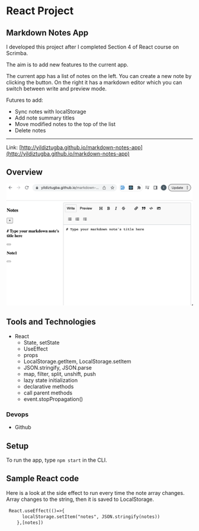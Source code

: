 # React Project

## Markdown Notes App

I developed this project after I completed Section 4 of React course on Scrimba.

The aim is to add new features to the current app.

The current app has a list of notes on the left. You can create a new note by clicking the button. On the right it has a markdown editor which you can switch between write and preview mode.   

Futures to add:
-   Sync notes with localStorage
-   Add note summary titles
-   Move modified notes to the top of the list
-   Delete notes
---

Link:
[http://yildiztugba.github.io/markdown-notes-app](http://yildiztugba.github.io/markdown-notes-app)

## Overview
![Overview](./src/project3.png)

## Tools and Technologies

- React
  - State, setState
  - UseEffect
  - props
  - LocalStorage.getItem, LocalStorage.setItem
  - JSON.stringify, JSON.parse 
  - map, filter, split, unshift, push
  - lazy state initialization
  - declarative methods
  - call parent methods
  - event.stopPropagation()
  

### Devops

- Github

## Setup

To run the app, type `npm start` in the CLI.

## Sample React code

Here is a look at the side effect to run every time the note array changes. Array changes to the string, then it is saved to LocalStorage.

```
 React.useEffect(()=>{
      localStorage.setItem("notes", JSON.stringify(notes))
    },[notes])

```